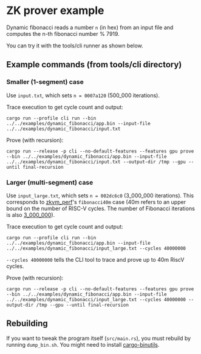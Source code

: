# ZK prover example

Dynamic fibonacci reads a number `n` (in hex) from an input file and computes the n-th fibonacci number % 7919.

You can try it with the tools/cli runner as shown below.

## Example commands (from tools/cli directory)

### Smaller (1-segment) case

Use `input.txt`, which sets `n = 0007a120` (500_000 iterations).

Trace execution to get cycle count and output:

```
cargo run --profile cli run --bin ../../examples/dynamic_fibonacci/app.bin --input-file ../../examples/dynamic_fibonacci/input.txt
```

Prove (with recursion):

```
cargo run --release -p cli --no-default-features --features gpu prove --bin ../../examples/dynamic_fibonacci/app.bin --input-file ../../examples/dynamic_fibonacci/input.txt --output-dir /tmp --gpu --until final-recursion
```

### Larger (multi-segment) case

Use `input_large.txt`, which sets `n = 002dc6c0` (3_000_000 iterations). This corresponds to [zkvm_perf](https://github.com/succinctlabs/zkvm-perf)'s `fibonacci40m` case (40m refers to an upper bound on the number of RISC-V cycles. The number of Fibonacci iterations is also [3_000_000](https://github.com/succinctlabs/zkvm-perf/blob/main/eval/src/sp1.rs#L70-L72)).

Trace execution to get cycle count and output:
```
cargo run --profile cli run --bin ../../examples/dynamic_fibonacci/app.bin --input-file ../../examples/dynamic_fibonacci/input_large.txt --cycles 40000000
```

`--cycles 40000000` tells the CLI tool to trace and prove up to 40m RiscV cycles.

Prove (with recursion):
```
cargo run --release -p cli --no-default-features --features gpu prove --bin ../../examples/dynamic_fibonacci/app.bin --input-file ../../examples/dynamic_fibonacci/input_large.txt --cycles 40000000 --output-dir /tmp --gpu --until final-recursion
```

## Rebuilding

If you want to tweak the program itself (`src/main.rs`), you must rebuild by running `dump_bin.sh`. You might need to install [cargo-binutils](https://crates.io/crates/cargo-binutils/).
